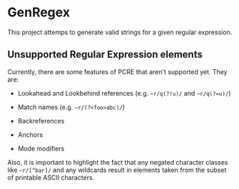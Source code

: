 # GenRegex

This project attemps to generate valid strings for a given regular expression.

## Unsupported Regular Expression elements

Currently, there are some features of PCRE that aren't supported yet. They are:

- Lookahead and Lookbehind references (e.g. `~r/q(?!u)/` and `~r/q(?=u)/`)

- Match names (e.g. `~r/(?<foo>abc)/`)

- Backreferences

- Anchors

- Mode modifiers

Also, it is important to highlight the fact that any negated character classes like `~r/[^bar]/`
and any wildcards result in elements taken from the subset of printable ASCII characters.
